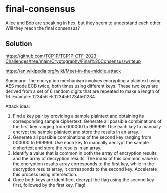# final-consensus

Alice and Bob are speaking in hex, but they seem to understand each other. Will they reach the final consensus?

## Solution

https://github.com/TCP1P/TCP1P-CTF-2023-Challenges/tree/main/Cryptography/Final%20Consensus/writeup

https://en.wikipedia.org/wiki/Meet-in-the-middle_attack

Summary: The encryption mechanism involves encrypting a plaintext using AES mode ECB twice, both times using different keys. 
These two keys are derived from a set of 6 random digits that are repeated to make a length of 16. 
Example: 123456 -> 1234561234561234.

Attack idea:

1. Find a key pair by providing a sample plaintext and obtaining its corresponding sample ciphertext. Generate all possible combinations of the first key ranging from 000000 to 999999. Use each key to manually encrypt the sample plaintext and store the results in an array.
2. Generate all possible combinations of the second key ranging from 000000 to 999999. Use each key to manually decrypt the sample ciphertext and store the results in an array.
3. Identify a value that is common in both the array of encryption results and the array of decryption results. The index of this common value in the encryption results array corresponds to the first key, while in the decryption results array, it corresponds to the second key. Accelerate this process using intersection.
4. Once both keys are identified, decrypt the flag using the second key first, followed by the first key. Flag!
